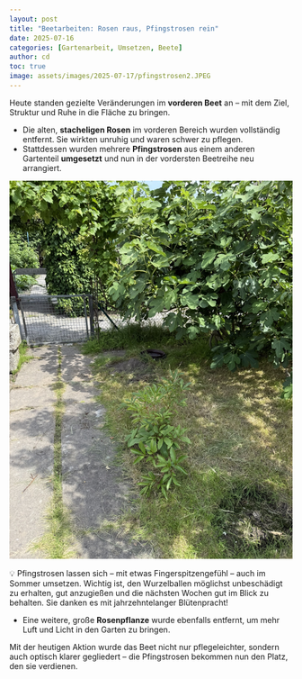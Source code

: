 ```yaml
---
layout: post
title: "Beetarbeiten: Rosen raus, Pfingstrosen rein"
date: 2025-07-16
categories: [Gartenarbeit, Umsetzen, Beete]
author: cd
toc: true
image: assets/images/2025-07-17/pfingstrosen2.JPEG
---
```


Heute standen gezielte Veränderungen im **vorderen Beet** an – mit dem Ziel, Struktur und Ruhe in die Fläche zu bringen.

- Die alten, **stacheligen Rosen** im vorderen Bereich wurden vollständig entfernt. Sie wirkten unruhig und waren schwer zu pflegen.
- Stattdessen wurden mehrere **Pfingstrosen** aus einem anderen Gartenteil **umgesetzt** und nun in der vordersten Beetreihe neu arrangiert.

![Pfingstrosen](/assets/images/2025-07-17/pfingstrosen.JPEG)


💡 Pfingstrosen lassen sich – mit etwas Fingerspitzengefühl – auch im Sommer umsetzen. Wichtig ist, den Wurzelballen möglichst unbeschädigt zu erhalten, gut anzugießen und die nächsten Wochen gut im Blick zu behalten. Sie danken es mit jahrzehntelanger Blütenpracht!

- Eine weitere, große **Rosenpflanze** wurde ebenfalls entfernt, um mehr Luft und Licht in den Garten zu bringen.

Mit der heutigen Aktion wurde das Beet nicht nur pflegeleichter, sondern auch optisch klarer gegliedert – die Pfingstrosen bekommen nun den Platz, den sie verdienen.
